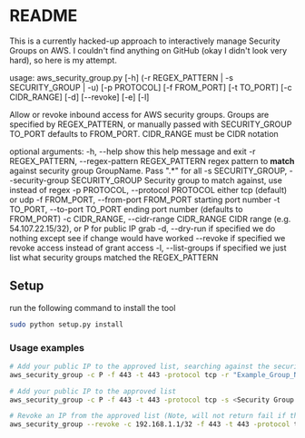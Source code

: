 # README #

This is a currently hacked-up approach to interactively manage Security Groups on AWS. I couldn't find anything on GitHub (okay I didn't look very hard), so here is my attempt.

usage: aws_security_group.py [-h] (-r REGEX_PATTERN | -s SECURITY_GROUP | -u)
                             [-p PROTOCOL] [-f FROM_PORT] [-t TO_PORT]
                             [-c CIDR_RANGE] [-d] [--revoke] [-e] [-l]

Allow or revoke inbound access for AWS security groups. Groups are specified
by REGEX_PATTERN, or manually passed with SECURITY_GROUP TO_PORT defaults to
FROM_PORT. CIDR_RANGE must be CIDR notation

optional arguments:
  -h, --help            show this help message and exit
  -r REGEX_PATTERN, --regex-pattern REGEX_PATTERN
                        regex pattern to **match** against security group
                        GroupName. Pass ".*" for all
  -s SECURITY_GROUP, --security-group SECURITY_GROUP
                        Security group to match against, use instead of regex
  -p PROTOCOL, --protocol PROTOCOL
                        either tcp (default) or udp
  -f FROM_PORT, --from-port FROM_PORT
                        starting port number
  -t TO_PORT, --to-port TO_PORT
                        ending port number (defaults to FROM_PORT)
  -c CIDR_RANGE, --cidr-range CIDR_RANGE
                        CIDR range (e.g. 54.107.22.15/32), or P for public IP grab
  -d, --dry-run         if specified we do nothing except see if change would
                        have worked
  --revoke              if specified we revoke access instead of grant access
  -l, --list-groups     if specified we just list what security groups matched
                        the REGEX_PATTERN
## Setup
run the following command to install the tool
```bash
sudo python setup.py install
```

### Usage examples ###
```bash
# Add your public IP to the approved list, searching against the security group name, description...
aws_security_group -c P -f 443 -t 443 -protocol tcp -r "Example_Group_Name"

# Add your public IP to the approved list
aws_security_group -c P -f 443 -t 443 -protocol tcp -s <Security Group ID>

# Revoke an IP from the approved list (Note, will not return fail if the rule doesn't exist)
aws_security_group --revoke -c 192.168.1.1/32 -f 443 -t 443 -protocol tcp -s <Security Group ID>
